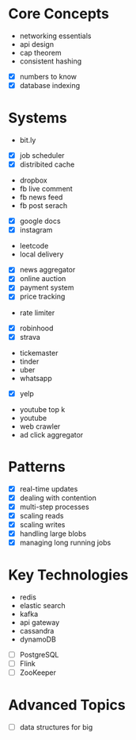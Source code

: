 
# Core Concepts

- networking essentials
- api design
- cap theorem
- consistent hashing
+ [x] numbers to know
+ [x] database indexing

# Systems

- bit.ly
+ [x] job scheduler
+ [x] distribited cache
- dropbox
- fb live comment
- fb news feed
- fb post serach
+ [x] google docs
+ [x] instagram
- leetcode
- local delivery
+ [x] news aggregator
+ [x] online auction
+ [x] payment system
+ [x] price tracking
- rate limiter
+ [x] robinhood
+ [x] strava
- tickemaster
- tinder
- uber
- whatsapp
+ [x] yelp
- youtube top k
- youtube
- web crawler
- ad click aggregator

# Patterns
+ [x] real-time updates
+ [x] dealing with contention
+ [x] multi-step processes
+ [x] scaling reads
+ [x] scaling writes
+ [x] handling large blobs
+ [x] managing long running jobs

# Key Technologies
- redis
- elastic search
- kafka
- api gateway
- cassandra
- dynamoDB
+ [ ] PostgreSQL
+ [ ] Flink
+ [ ] ZooKeeper

# Advanced Topics
+ [ ] data structures for big

